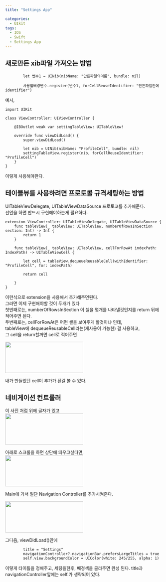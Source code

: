 ```yaml
---
title: "Settings App"

categories:
  - UIkit
tags:
  - IOS
  - Swift
  - Settings App
---
```


## 새로만든 xib파일 가져오는 방법  
~~~
        let 변수1 = UINib(nibName: "만든파일의이름", bundle: nil)
        
        사용할배경변수.register(변수1, forCellReuseIdentifier: "만든파일안에identifier")
~~~
예시,  
~~~
import UIKit

class ViewController: UIViewController {

    @IBOutlet weak var settingTableView: UITableView!
    
    override func viewDidLoad() {
        super.viewDidLoad()
        
        let nib = UINib(nibName: "ProfileCell", bundle: nil)        
        settingTableView.register(nib, forCellReuseIdentifier: "ProfileCell")
    }
}
~~~
이렇게 사용해야한다. 

## 테이블뷰를 사용하려면 프로토콜 규격세팅하는 방법  
UITableViewDelegate, UITableViewDataSource 프로토코를 추가해준다.  
선언을 하면 반드시 구현해야하는게 필요하다.  
~~~
extension ViewController: UITableViewDelegate, UITableViewDataSource {
    func tableView(_ tableView: UITableView, numberOfRowsInSection section: Int) -> Int {
        return 1
    }
    
    func tableView(_ tableView: UITableView, cellForRowAt indexPath: IndexPath) -> UITableViewCell {
        
        let cell = tableView.dequeueReusableCell(withIdentifier: "ProfileCell", for: indexPath)
        
        return cell
        
    }
}
~~~
이런식으로 extension을 사용해서 추가해주면된다.  
그러면 이제 구현해야할 것이 두개가 있다  
첫번째로는, numberOfRowsInSection 이 셀을 몇개를 나타낼것인지를 return 뒤에 적어주면 된다.  
두번째로는, cellForRowAt은 어떤 셀을 보여주게 할것이냐 인데,  
tableView에 dequeueReusableCell라는(재사용이 가능한) 걸 사용하고,  
그 cell을 return할꺼면 cell로 적어주면  
 
<img src="https://user-images.githubusercontent.com/68246962/141635406-8410b593-3a58-4954-96ca-8a543736dea2.png" width="250" height="100">  

내가 만들었던 cell이 추가가 된걸 볼 수 있다.  

## 네비게이션 컨트롤러
이 사진 처럼 위에 글자가 있고  
<img src="https://user-images.githubusercontent.com/68246962/141688818-7601b142-43ac-4114-ad25-419fdc60cf82.png" width="250" height="100">   

아래로 스크롤을 하면 상단에 띄우고싶다면,  
<img src="https://user-images.githubusercontent.com/68246962/141688893-be242427-fa82-4333-91c2-cf99f455c7d6.png" width="250" height="100">  

Main에 가서 일단 Navigation Controller를 추가시켜준다.  

<img src="https://user-images.githubusercontent.com/68246962/141688752-5b4fbde4-4c78-4797-a1f1-91ccace76b05.png" width="250" height="100">   

그다음, viewDidLoad()안에
~~~
        title = "Settings"
        navigationController?.navigationBar.prefersLargeTitles = true
        self.view.backgroundColor = UIColor(white: 245/255, alpha: 1)
~~~
이렇게 타이틀을 정해주고, 세팅을한후, 배경색을 골라주면 완성 된다. title과 navigationController앞에는 self.가 생략되어 있다.  